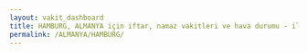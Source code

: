 ```yaml
---
layout: vakit_dashboard
title: HAMBURG, ALMANYA için iftar, namaz vakitleri ve hava durumu - ilçe/eyalet seç
permalink: /ALMANYA/HAMBURG/
---
```


<script type="text/javascript">
  var GLOBAL_COUNTRY = 'ALMANYA';
  var GLOBAL_CITY = 'HAMBURG';
  var GLOBAL_STATE = '';
  var lat = 72;
  var lon = 21;
</script>
